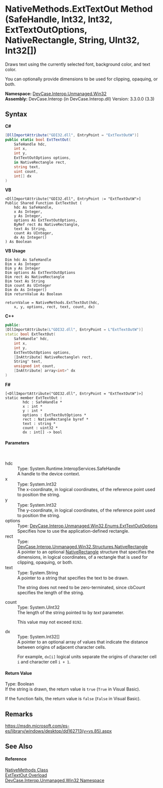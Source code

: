 # NativeMethods.ExtTextOut Method (SafeHandle, Int32, Int32, ExtTextOutOptions, NativeRectangle, String, UInt32, Int32[])
 

Draws text using the currently selected font, background color, and text color. 

 You can optionally provide dimensions to be used for clipping, opaquing, or both.

**Namespace:**&nbsp;<a href="N_DevCase_Interop_Unmanaged_Win32">DevCase.Interop.Unmanaged.Win32</a><br />**Assembly:**&nbsp;DevCase.Interop (in DevCase.Interop.dll) Version: 3.3.0.0 (3.3)

## Syntax

**C#**<br />
``` C#
[DllImportAttribute("GDI32.dll", EntryPoint = "ExtTextOutW")]
public static bool ExtTextOut(
	SafeHandle hdc,
	int x,
	int y,
	ExtTextOutOptions options,
	in NativeRectangle rect,
	string text,
	uint count,
	int[] dx
)
```

**VB**<br />
``` VB
<DllImportAttribute("GDI32.dll", EntryPoint := "ExtTextOutW">]
Public Shared Function ExtTextOut ( 
	hdc As SafeHandle,
	x As Integer,
	y As Integer,
	options As ExtTextOutOptions,
	ByRef rect As NativeRectangle,
	text As String,
	count As UInteger,
	dx As Integer()
) As Boolean
```

**VB Usage**<br />
``` VB Usage
Dim hdc As SafeHandle
Dim x As Integer
Dim y As Integer
Dim options As ExtTextOutOptions
Dim rect As NativeRectangle
Dim text As String
Dim count As UInteger
Dim dx As Integer()
Dim returnValue As Boolean

returnValue = NativeMethods.ExtTextOut(hdc, 
	x, y, options, rect, text, count, dx)
```

**C++**<br />
``` C++
public:
[DllImportAttribute(L"GDI32.dll", EntryPoint = L"ExtTextOutW")]
static bool ExtTextOut(
	SafeHandle^ hdc, 
	int x, 
	int y, 
	ExtTextOutOptions options, 
	[InAttribute] NativeRectangle% rect, 
	String^ text, 
	unsigned int count, 
	[InAttribute] array<int>^ dx
)
```

**F#**<br />
``` F#
[<DllImportAttribute("GDI32.dll", EntryPoint = "ExtTextOutW")>]
static member ExtTextOut : 
        hdc : SafeHandle * 
        x : int * 
        y : int * 
        options : ExtTextOutOptions * 
        rect : NativeRectangle byref * 
        text : string * 
        count : uint32 * 
        dx : int[] -> bool 

```


#### Parameters
&nbsp;<dl><dt>hdc</dt><dd>Type: System.Runtime.InteropServices.SafeHandle<br />A handle to the device context.</dd><dt>x</dt><dd>Type: System.Int32<br />The x-coordinate, in logical coordinates, of the reference point used to position the string.</dd><dt>y</dt><dd>Type: System.Int32<br />The y-coordinate, in logical coordinates, of the reference point used to position the string.</dd><dt>options</dt><dd>Type: <a href="T_DevCase_Interop_Unmanaged_Win32_Enums_ExtTextOutOptions">DevCase.Interop.Unmanaged.Win32.Enums.ExtTextOutOptions</a><br />Specifies how to use the application-defined rectangle.</dd><dt>rect</dt><dd>Type: <a href="T_DevCase_Interop_Unmanaged_Win32_Structures_NativeRectangle">DevCase.Interop.Unmanaged.Win32.Structures.NativeRectangle</a><br />A pointer to an optional <a href="T_DevCase_Interop_Unmanaged_Win32_Structures_NativeRectangle">NativeRectangle</a> structure that specifies the dimensions, in logical coordinates, of a rectangle that is used for clipping, opaquing, or both.</dd><dt>text</dt><dd>Type: System.String<br />A pointer to a string that specifies the text to be drawn. 

 The string does not need to be zero-terminated, since cbCount specifies the length of the string.</dd><dt>count</dt><dd>Type: System.UInt32<br />The length of the string pointed to by *text* parameter. 

 This value may not exceed `8192`.</dd><dt>dx</dt><dd>Type: System.Int32[]<br />A pointer to an optional array of values that indicate the distance between origins of adjacent character cells. 

 For example, `dx[i]` logical units separate the origins of character cell `i` and character cell `i + 1`.</dd></dl>

#### Return Value
Type: Boolean<br />If the string is drawn, the return value is `true` (`True` in Visual Basic). 

 If the function fails, the return value is `false` (`False` in Visual Basic).

## Remarks
<a href="https://msdn.microsoft.com/es-es/library/windows/desktop/dd162713(v=vs.85).aspx" target="_blank">https://msdn.microsoft.com/es-es/library/windows/desktop/dd162713(v=vs.85).aspx</a>

## See Also


#### Reference
<a href="T_DevCase_Interop_Unmanaged_Win32_NativeMethods">NativeMethods Class</a><br /><a href="Overload_DevCase_Interop_Unmanaged_Win32_NativeMethods_ExtTextOut">ExtTextOut Overload</a><br /><a href="N_DevCase_Interop_Unmanaged_Win32">DevCase.Interop.Unmanaged.Win32 Namespace</a><br />
